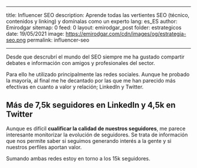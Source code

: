 ---
title: Influencer SEO
description: Aprende todas las vertientes SEO (técnico, contenidos y linking) y domínalas como un experto
lang: es_ES
author: Emirodgar
sitemap: 0
feed: 0
layout: emirodgar_post
folder: estrategicos
date: 19/05/2021
image: https://emirodgar.com/cdn/images/og/estrategia-seo.png
permalink: influencer-seo
 
 ---

Desde que descrubrí el mundo del SEO siempre me ha gustado compartir debates e información con amigos y profesionales del sector. 

Para ello he utilizado principalmente las redes sociales. Aunque he probado la mayoría, al final me he decantado por las que me han parecido más efectivas en cuanto a valor y relación; LinkedIn y Twitter.

## Más de 7,5k seguidores en LinkedIn y 4,5k en Twitter

Aunque es difícil **cualificar la calidad de nuestros seguidores**, me parece interesante monitorizar la evolución de seguidores. Se trata de información que nos permite saber si seguimos generando interés a la gente y si nuestros perfiles aportan valor.

Sumando ambas redes estoy en torno a los 15k seguidores. 



<!--stackedit_data:
eyJoaXN0b3J5IjpbLTk0NDEwMTQzMiwtOTI3MzkxNTEyLDY0OD
U0NTA0OV19
-->